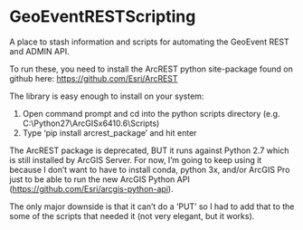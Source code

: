 # GeoEventRESTScripting
A place to stash information and scripts for automating the GeoEvent REST and ADMIN API.

To run these, you need to install the ArcREST python site-package found on github here: https://github.com/Esri/ArcREST 

The library is easy enough to install on your system:
1.	Open command prompt and cd into the python scripts directory (e.g. C:\Python27\ArcGISx6410.6\Scripts)
2.	Type ‘pip install arcrest_package’ and hit enter

The ArcREST package is deprecated, BUT it runs against Python 2.7 which is still installed by ArcGIS Server. For now, I’m going to keep using it because I don’t want to have to install conda, python 3x, and/or ArcGIS Pro just to be able to run the new ArcGIS Python API (https://github.com/Esri/arcgis-python-api). 

The only major downside is that it can’t do a ‘PUT’ so I had to add that to the some of the scripts that needed it (not very elegant, but it works).

